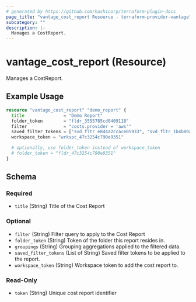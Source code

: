 ```yaml
---
# generated by https://github.com/hashicorp/terraform-plugin-docs
page_title: "vantage_cost_report Resource - terraform-provider-vantage"
subcategory: ""
description: |-
  Manages a CostReport.
---
```


# vantage_cost_report (Resource)

Manages a CostReport.

## Example Usage

```terraform
resource "vantage_cost_report" "demo_report" {
  title               = "Demo Report"
  folder_token        = "fldr_3555785cd0409118"
  filter              = "costs.provider = 'aws'"
  saved_filter_tokens = ["svd_fltr_e844a2ccace05933", "svd_fltr_1b4b80a380ef4ba2"]
  workspace_token = "wrkspc_47c3254c790e9351"

  # optionally, use folder_token instead of workspace_token
  # folder_token = "fldr_47c3254c790e9351"
}
```

<!-- schema generated by tfplugindocs -->
## Schema

### Required

- `title` (String) Title of the Cost Report

### Optional

- `filter` (String) Filter query to apply to the Cost Report
- `folder_token` (String) Token of the folder this report resides in.
- `groupings` (String) Grouping aggregations applied to the filtered data.
- `saved_filter_tokens` (List of String) Saved filter tokens to be applied to the report.
- `workspace_token` (String) Workspace token to add the cost report to.

### Read-Only

- `token` (String) Unique cost report identifier


